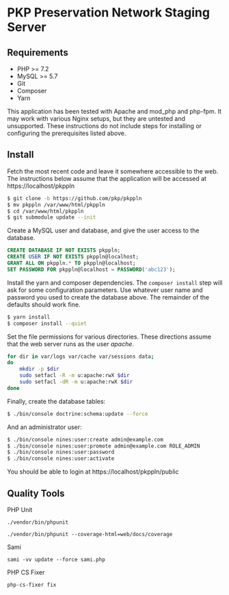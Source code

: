 # PKP Preservation Network Staging Server

## Requirements

 * PHP >= 7.2
 * MySQL >= 5.7
 * Git
 * Composer
 * Yarn
 
This application has been tested with Apache and mod_php and php-fpm. It 
may work with various Nginx setups, but they are untested and unsupported. These 
instructions do not include steps for installing or configuring the 
prerequisites listed above.

## Install

Fetch the most recent code and leave it 
somewhere accessible to the web. The instructions below assume that the application
will be accessed at https://localhost/pkppln

```bash
$ git clone -b https://github.com/pkp/pkppln
$ mv pkppln /var/www/html/pkppln
$ cd /var/www/html/pkppln
$ git submodule update --init
```

Create a MySQL user and database, and give the user access to the database.

```sql
CREATE DATABASE IF NOT EXISTS pkppln;
CREATE USER IF NOT EXISTS pkppln@localhost;
GRANT ALL ON pkppln.* TO pkppln@localhost;
SET PASSWORD FOR pkppln@localhost = PASSWORD('abc123');
```

Install the yarn and composer dependencies. The `composer install` step 
will ask for some configuration parameters. Use whatever user name and password 
you used to create the database above. The remainder of the defaults should 
work fine.

```bash
$ yarn install
$ composer install --quiet
```

Set the file permissions for various directories. These directions assume that the 
web server runs as the user _apache_.

```bash
for dir in var/logs var/cache var/sessions data;
do
    mkdir -p $dir
    sudo setfacl -R -m u:apache:rwX $dir
    sudo setfacl -dR -m u:apache:rwX $dir
done
```

Finally, create the database tables:

```bash
$ ./bin/console doctrine:schema:update --force
```

And an administrator user:

```bash
$ ./bin/console nines:user:create admin@example.com
$ ./bin/console nines:user:promote admin@example.com ROLE_ADMIN
$ ./bin/console nines:user:password
$ ./bin/console nines:user:activate
```


You should be able to login at https://localhost/pkppln/public

Quality Tools
-------------

PHP Unit

`./vendor/bin/phpunit`

`./vendor/bin/phpunit --coverage-html=web/docs/coverage`

Sami

`sami -vv update --force sami.php`

PHP CS Fixer

`php-cs-fixer fix`
